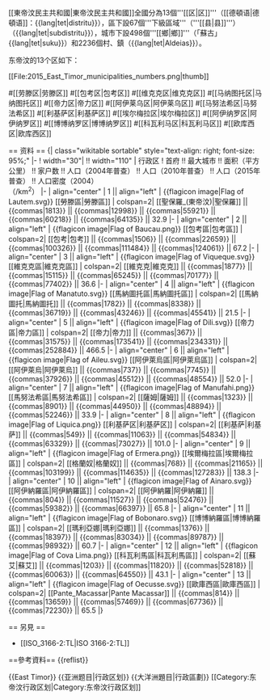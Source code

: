 [[東帝汶民主共和國|東帝汶民主共和國]]全國分為13個'''[[区|区]]'''（[[德頓语|德頓语]]：{{lang|tet|distritu}}），區下設67個'''下級區域'''（'''[[县|县]]'''）（{{lang|tet|subdistritu}}），城市下設498個'''[[鄉|鄉]]'''（「蘇古」{{lang|tet|suku}}）和2236個村、鎮（{{lang|tet|Aldeias}}）。

东帝汶的13个区如下：

[[File:2015_East_Timor_municipalities_numbers.png|thumb]]

#[[劳滕区|劳滕区]]
#[[包考区|包考区]]
#[[维克克区|维克克区]]
#[[马纳图托区|马纳图托区]]
#[[帝力区|帝力区]]
#[[阿伊莱乌区|阿伊莱乌区]]
#[[马努法希区|马努法希区]]
#[[利基萨区|利基萨区]]
#[[埃尔梅拉区|埃尔梅拉区]]
#[[阿伊纳罗区|阿伊纳罗区]]
#[[博博纳罗区|博博纳罗区]]
#[[科瓦利马区|科瓦利马区]]
#[[欧库西区|欧库西区]]

== 资料 ==
{| class="wikitable sortable" style="text-align: right; font-size: 95%;"
|-
! width="30"| !! width="110" | 行政区
! 首府 !! 最大城市 !! 面积（平方公里） !! 家户数 !! 人口（2004年普查） !! 人口（2010年普查） !! 人口（2015年普查） !! 人口密度（2004）<br/>（/km<sup>2</sup>）
|-
| align="center" | 1 || align="left" | {{flagicon image|Flag of Lautem.svg}} [[勞滕區|勞滕區]]
| colspan=2| [[聖保羅_(東帝汶)|聖保羅]] || {{commas|1813}} || {{commas|12998}} || {{commas|55921}} || {{commas|60218}} || {{commas|64135}} || 32.9
|-
| align="center" | 2 || align="left" | {{flagicon image|Flag of Baucau.png}} [[包考區|包考區]]
| colspan=2| [[包考|包考]] || {{commas|1506}} || {{commas|22659}} || {{commas|100326}} || {{commas|111484}} || {{commas|124061}} || 67.2
|-
| align="center" | 3 || align="left" | {{flagicon image|Flag of Viqueque.svg}} [[維克克區|維克克區]]
| colspan=2| [[維克克|維克克]] || {{commas|1877}} || {{commas|15115}} || {{commas|65245}} || {{commas|70177}} || {{commas|77402}} || 36.6
|-
| align="center" | 4 || align="left" | {{flagicon image|Flag of Manatuto.svg}} [[馬納圖托區|馬納圖托區]]
| colspan=2| [[馬納圖托|馬納圖托]] || {{commas|1782}} || {{commas|8338}} || {{commas|36719}} || {{commas|43246}} || {{commas|45541}} || 21.5
|-
| align="center" | 5 || align="left" | {{flagicon image|Flag of Dili.svg}} [[帝力區|帝力區]]
| colspan=2| [[帝力|帝力]] || {{commas|367}} || {{commas|31575}} || {{commas|173541}} || {{commas|234331}} || {{commas|252884}} || 466.5
|-
| align="center" | 6 || align="left" | {{flagicon image|Flag of Aileu.svg}} [[阿伊萊烏區|阿伊萊烏區]]
| colspan=2| [[阿伊萊烏|阿伊萊烏]] || {{commas|737}} || {{commas|7745}} || {{commas|37926}} || {{commas|45512}} || {{commas|48554}} || 52.0
|-
| align="center" | 7 || align="left" | {{flagicon image|Flag of Manufahi.png}} [[馬努法希區|馬努法希區]]
| colspan=2| [[薩姆|薩姆]] || {{commas|1323}} || {{commas|8901}} || {{commas|44950}} || {{commas|48894}} || {{commas|52246}} || 33.9
|-
| align="center" | 8 || align="left" | {{flagicon image|Flag of Liquica.png}} [[利基萨区|利基萨区]]
| colspan=2| [[利基萨|利基萨]] || {{commas|549}} || {{commas|11063}} || {{commas|54834}} || {{commas|63329}} || {{commas|73027}} || 101.0
|-
| align="center" | 9 || align="left" | {{flagicon image|Flag of Ermera.png}} [[埃爾梅拉區|埃爾梅拉區]]
| colspan=2| [[格蘭奴|格蘭奴]] || {{commas|768}} || {{commas|21165}} || {{commas|103199}} || {{commas|114635}} || {{commas|127283}} || 138.3
|-
| align="center" | 10 || align="left" | {{flagicon image|Flag of Ainaro.svg}} [[阿伊納羅區|阿伊納羅區]]
| colspan=2| [[阿伊納羅|阿伊納羅]] || {{commas|804}} || {{commas|11527}} || {{commas|52476}} || {{commas|59382}} || {{commas|66397}} || 65.8
|-
| align="center" | 11 || align="left" | {{flagicon image|Flag of Bobonaro.svg}} [[博博納羅區|博博納羅區]]
| colspan=2| [[瑪利亞娜|瑪利亞娜]] || {{commas|1376}} || {{commas|18397}} || {{commas|83034}} || {{commas|89787}} || {{commas|98932}} || 60.7
|-
| align="center" | 12 || align="left" | {{flagicon image|Flag of Cova Lima.png}} [[科瓦利馬區|科瓦利馬區]]
| colspan=2| [[蘇艾|蘇艾]] || {{commas|1203}} || {{commas|11820}} || {{commas|52818}} || {{commas|60063}} || {{commas|64550}} || 43.1
|-
| align="center" | 13 || align="left" | {{flagicon image|Flag of Oecusse.svg}} [[歐庫西區|歐庫西區]]
| colspan=2| [[Pante_Macassar|Pante Macassar]] || {{commas|814}} || {{commas|13659}} || {{commas|57469}} || {{commas|67736}} || {{commas|72230}} || 65.5
|}

== 另見 ==
* [[ISO_3166-2:TL|ISO 3166-2:TL]]

==參考資料==
{{reflist}}

{{East Timor}}
{{亚洲题目|行政区划}}
{{大洋洲題目|行政區劃}}
[[Category:东帝汶行政区划|Category:东帝汶行政区划]]